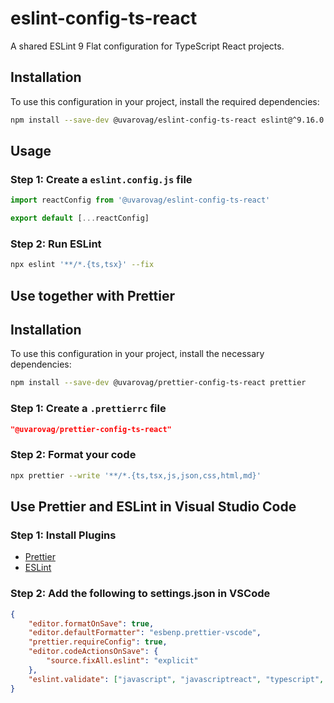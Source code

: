 # eslint-config-ts-react

A shared ESLint 9 Flat configuration for TypeScript React projects.

## Installation

To use this configuration in your project, install the required dependencies:

```bash
npm install --save-dev @uvarovag/eslint-config-ts-react eslint@^9.16.0
```

## Usage

### Step 1: Create a `eslint.config.js` file

```js
import reactConfig from '@uvarovag/eslint-config-ts-react'

export default [...reactConfig]
```

### Step 2: Run ESLint

```bash
npx eslint '**/*.{ts,tsx}' --fix
```

## Use together with Prettier

## Installation

To use this configuration in your project, install the necessary dependencies:

```bash
npm install --save-dev @uvarovag/prettier-config-ts-react prettier
```

### Step 1: Create a `.prettierrc` file

```json
"@uvarovag/prettier-config-ts-react"
```

### Step 2: Format your code

```bash
npx prettier --write '**/*.{ts,tsx,js,json,css,html,md}'
```

## Use Prettier and ESLint in Visual Studio Code

### Step 1: Install Plugins

- [Prettier](https://marketplace.visualstudio.com/items?itemName=esbenp.prettier-vscode)
- [ESLint](https://marketplace.visualstudio.com/items?itemName=dbaeumer.vscode-eslint)

### Step 2: Add the following to settings.json in VSCode

```json
{
    "editor.formatOnSave": true,
    "editor.defaultFormatter": "esbenp.prettier-vscode",
    "prettier.requireConfig": true,
    "editor.codeActionsOnSave": {
        "source.fixAll.eslint": "explicit"
    },
    "eslint.validate": ["javascript", "javascriptreact", "typescript", "typescriptreact"]
}
```
